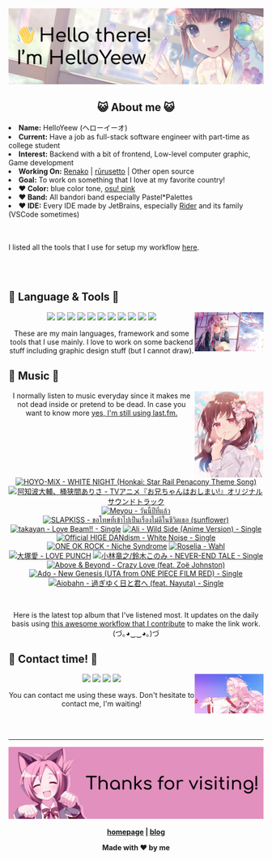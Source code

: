 <img src="welcome-banner.png" alt="Welcome!">

<h2 align="center">😺 About me 😺</h2> 
<!-- <href="https://music.apple.com/profile/HelloYeew"><img src="https://music-profile.rayriffy.com/theme/light.svg?uid=000318.14c819f20852410f9dbc0d2a5438f62b.0716" width="27%" align="right"></href> -->
<li><b>Name:</b> HelloYeew (ヘローイーオ)</li>
<li><b>Current:</b> Have a job as full-stack software engineer with part-time as college student</li>
<li><b>Interest:</b> Backend with a bit of frontend, Low-level computer graphic, Game development</li>
<li><b>Working On:</b> <a href="https://github.com/HelloYeew/renako">Renako</a> | <a href="https://github.com/Rurusetto/rurusetto">rūrusetto</a> | Other open source</li>
<li><b>Goal:</b> To work on something that I love at my favorite country!</li>
<li><b>❤️ Color:</b> blue color tone, <a href="https://www.color-hex.com/color-palette/104633">osu! pink</a></li>
<li><b>❤️ Band:</b> All bandori band especially Pastel*Palettes</li>
<li><b>❤️ IDE:</b> Every IDE made by JetBrains, especially <a href="https://www.jetbrains.com/rider/">Rider</a> and its family</li> (VSCode sometimes)
<br>
<br>
<br>

<p>I listed all the tools that I use for setup my workflow <a href="https://github.com/HelloYeew/workflow-setup">here</a>.</p>

<br>
<br>

## 📇 Language & Tools 📇

<img src="knowledge-pic.png" width="27%" align="right">
<p align="center"><img src="https://img.shields.io/badge/-python-3776AB.svg?&style=for-the-badge&logo=python&logoColor=white"/> <img src="https://img.shields.io/badge/-django-092E20.svg?&style=for-the-badge&logo=django&logoColor=white"/> <img src="https://img.shields.io/badge/-csharp-239120.svg?&style=for-the-badge&logo=csharp&logoColor=white"/> <img src="https://img.shields.io/badge/-javascript-F7DF1E.svg?&style=for-the-badge&logo=javascript&logoColor=black"/> <img src="https://img.shields.io/badge/-typescript-3178C6.svg?&style=for-the-badge&logo=typescript&logoColor=white"/> <img src="https://img.shields.io/badge/java-007396.svg?&style=for-the-badge&logo=java&logoColor=white"/> <img src="https://img.shields.io/badge/-html5-E34F26.svg?&style=for-the-badge&logo=html5&logoColor=white"/> <img src="https://img.shields.io/badge/-css3-1572B6.svg?&style=for-the-badge&logo=css3&logoColor=white"/> <img src="https://img.shields.io/badge/-nginx-009639.svg?&style=for-the-badge&logo=nginx&logoColor=white"/> <img src="https://img.shields.io/badge/-svelte-FF3E00.svg?&style=for-the-badge&logo=svelte&logoColor=white"/> <img src="https://img.shields.io/badge/-tailwind CSS-06B6D4.svg?&style=for-the-badge&logo=Tailwind CSS&logoColor=white"/>

<p align="center">These are my main languages, framework and some tools that I use mainly. I love to work on some backend stuff including graphic design stuff (but I cannot draw).</p>

## 🎵 Music 🎵

<img src="music-pic.png" width="27%" align="right">

<p align="center">I normally listen to music everyday since it makes me not dead inside or pretend to be dead. In case you want to know more <a href="https://www.last.fm/user/HelloYeew">yes, I'm still using last.fm.</p>
  
<br>

<!-- lastfm -->
<p align="center"><a href="https://www.last.fm/music/HOYO-MiX/WHITE+NIGHT+(Honkai:+Star+Rail+Penacony+Theme+Song)"><img src="https://lastfm.freetls.fastly.net/i/u/64s/e5731ea1a7ad1f7194fb6563df768110.jpg" title="HOYO-MiX - WHITE NIGHT (Honkai: Star Rail Penacony Theme Song)"></a> <a href="https://www.last.fm/music/%E9%98%BF%E7%9F%A5%E6%B3%A2%E5%A4%A7%E8%BC%94%E3%80%81%E6%A1%B6%E7%8B%AD%E9%96%93%E3%81%82%E3%82%8A%E3%81%95/TV%E3%82%A2%E3%83%8B%E3%83%A1%E3%80%8E%E3%81%8A%E5%85%84%E3%81%A1%E3%82%83%E3%82%93%E3%81%AF%E3%81%8A%E3%81%97%E3%81%BE%E3%81%84!%E3%80%8F%E3%82%AA%E3%83%AA%E3%82%B8%E3%83%8A%E3%83%AB%E3%82%B5%E3%82%A6%E3%83%B3%E3%83%89%E3%83%88%E3%83%A9%E3%83%83%E3%82%AF"><img src="https://lastfm.freetls.fastly.net/i/u/64s/19d0f6abe5d9b561eeff8099c7d2e063.jpg" title="阿知波大輔、桶狭間ありさ - TVアニメ『お兄ちゃんはおしまい!』オリジナルサウンドトラック"></a> <a href="https://www.last.fm/music/Meyou/%E0%B8%A7%E0%B8%B1%E0%B8%99%E0%B8%99%E0%B8%B5%E0%B9%89%E0%B8%9B%E0%B8%B5%E0%B8%97%E0%B8%B5%E0%B9%88%E0%B9%81%E0%B8%A5%E0%B9%89%E0%B8%A7"><img src="https://lastfm.freetls.fastly.net/i/u/64s/a3e319cbad434c2691998a8a8315db62.jpg" title="Meyou - วันนี้ปีที่แล้ว"></a> <a href="https://www.last.fm/music/SLAPKISS/%E0%B8%82%E0%B8%AD%E0%B9%82%E0%B8%97%E0%B8%A9%E0%B8%97%E0%B8%B5%E0%B9%88%E0%B9%80%E0%B8%82%E0%B9%89%E0%B8%B2%E0%B9%84%E0%B8%9B%E0%B9%80%E0%B8%9B%E0%B9%87%E0%B8%99%E0%B9%80%E0%B8%A3%E0%B8%B7%E0%B9%88%E0%B8%AD%E0%B8%87%E0%B9%84%E0%B8%A1%E0%B9%88%E0%B8%94%E0%B8%B5%E0%B9%83%E0%B8%99%E0%B8%8A%E0%B8%B5%E0%B8%A7%E0%B8%B4%E0%B8%95%E0%B9%80%E0%B8%98%E0%B8%AD+(sunflower)"><img src="https://lastfm.freetls.fastly.net/i/u/64s/5c6db8409153ed5f91b24d7a54c3a2ed.jpg" title="SLAPKISS - ขอโทษที่เข้าไปเป็นเรื่องไม่ดีในชีวิตเธอ (sunflower)"></a> <a href="https://www.last.fm/music/takayan/Love+Beam!!+-+Single"><img src="https://lastfm.freetls.fastly.net/i/u/64s/73240a7adb78644fffe0fbf567cd543a.jpg" title="takayan - Love Beam!! - Single"></a> <a href="https://www.last.fm/music/Ali/Wild+Side+(Anime+Version)+-+Single"><img src="https://lastfm.freetls.fastly.net/i/u/64s/c57a1ea797968d53325954ad3a8c5cdf.png" title="Ali - Wild Side (Anime Version) - Single"></a> <a href="https://www.last.fm/music/Official+HIGE+DANdism/White+Noise+-+Single"><img src="https://lastfm.freetls.fastly.net/i/u/64s/faa2973797cd319f10a90c150f6d6302.png" title="Official HIGE DANdism - White Noise - Single"></a> <a href="https://www.last.fm/music/ONE+OK+ROCK/Niche+Syndrome"><img src="https://lastfm.freetls.fastly.net/i/u/64s/57efa5aae4cb41f6c180e4e8d52545fc.jpg" title="ONE OK ROCK - Niche Syndrome"></a> <a href="https://www.last.fm/music/Roselia/Wahl"><img src="https://lastfm.freetls.fastly.net/i/u/64s/22440fdb0dffdf4720c15b140fce648f.png" title="Roselia - Wahl"></a> <a href="https://www.last.fm/music/%E5%A4%A7%E5%A1%9A%E6%84%9B/LOVE+PUNCH"><img src="https://lastfm.freetls.fastly.net/i/u/64s/5a220c7ccd8d47c58bf8db19462030b6.png" title="大塚愛 - LOVE PUNCH"></a> <a href="https://www.last.fm/music/%E5%B0%8F%E6%9E%97%E7%AB%9C%E4%B9%8B%2F%E9%88%B4%E6%9C%A8%E3%81%93%E3%81%AE%E3%81%BF/NEVER-END+TALE+-+Single"><img src="https://lastfm.freetls.fastly.net/i/u/64s/eec2d9e989419a44afe3e80fdf9e213c.jpg" title="小林竜之/鈴木このみ - NEVER-END TALE - Single"></a> <a href="https://www.last.fm/music/Above+&+Beyond/Crazy+Love+(feat.+Zo%C3%AB+Johnston)"><img src="https://lastfm.freetls.fastly.net/i/u/64s/0974b9ca8217c9dcb3384384f66c42ee.jpg" title="Above & Beyond - Crazy Love (feat. Zoë Johnston)"></a> <a href="https://www.last.fm/music/Ado/New+Genesis+(UTA+from+ONE+PIECE+FILM+RED)+-+Single"><img src="https://lastfm.freetls.fastly.net/i/u/64s/2fd1141f043e3d5bedf0a8daf10b31b8.jpg" title="Ado - New Genesis (UTA from ONE PIECE FILM RED) - Single"></a> <a href="https://www.last.fm/music/Aiobahn/%E9%81%8E%E3%81%8E%E3%82%86%E3%81%8F%E6%97%A5%E3%81%A8%E5%90%9B%E3%81%B8+(feat.+Nayuta)+-+Single"><img src="https://lastfm.freetls.fastly.net/i/u/64s/1cfa9589fa9e057685eb39f210898065.jpg" title="Aiobahn - 過ぎゆく日と君へ (feat. Nayuta) - Single"></a> </p>

<br>

<p align="center">Here is the latest top album that I've listened most. It updates on the daily basis using <a href="https://github.com/melipass/lastfm-to-markdown/">this awesome workflow that I contribute</a> to make the link work. (づ｡◕‿‿◕｡)づ</p>

## 📝 Contact time! 📝

<img src="contact-pic.png" width="27%" align="right">

<p align="center"><a href="https://twitter.com/nonggummud" target="_blank"><img src="https://img.shields.io/badge/-nonggummud-1DA1F2.svg?&style=for-the-badge&logo=Twitter&logoColor=white"/></a> <a href="https://www.linkedin.com/in/helloyeew" target="_blank"><img src="https://img.shields.io/badge/-helloyeew-0A66C2.svg?&style=for-the-badge&logo=linkedin&logoColor=white"/></a> <a href="https://peerlist.io/helloyeew"><img src="https://img.shields.io/badge/-peerlist-00AA45.svg?&style=for-the-badge"/></a> <a href="https://music.apple.com/profile/HelloYeew" target="_blank"><img src="https://img.shields.io/badge/-Apple Music-FC3C44.svg?&style=for-the-badge&logo=Apple&logoColor=white"/></a></p>

<p align="center">You can contact me using these ways. Don't hesitate to contact me, I'm waiting!</p>
<br>
<br>

---

<img src="bye-banner.png" alt="Thanks for visiting!">

<p align="center"><b><a href="https://www.helloyeew.dev">homepage</a> | <b><a href="https://story.helloyeew.dev/">blog</a></p>

<p align="center">Made with ❤️ by me</p>


